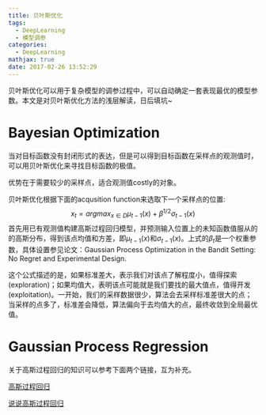 ```yaml
---
title: 贝叶斯优化
tags:
  - DeepLearning
  - 模型调参
categories:
  - DeepLearning
mathjax: true
date: 2017-02-26 13:52:29
---
```


贝叶斯优化可以用于复杂模型的调参过程中，可以自动确定一套表现最优的模型参数。本文是对贝叶斯优化方法的浅层解读，日后填坑~

<!-- more -->

# Bayesian Optimization

当对目标函数没有封闭形式的表达，但是可以得到目标函数在采样点的观测值时，可以用贝叶斯优化来寻找目标函数的极值。

优势在于需要较少的采样点，适合观测值costly的对象。

贝叶斯优化根据下面的acqusition function来选取下一个采样点的位置:
$$
x_t=argmax_{x \in D}\mu_{t-1}(x)+\beta^{1/2}\sigma_{t-1}(x)
$$
首先用已有观测值构建高斯过程回归模型，并预测输入位置上的未知函数值服从的的高斯分布，得到该点均值和方差，即$\mu_{t-1}(x)$和$\sigma_{t-1}(x)$。上式的$\beta_t$是一个权重参数，具体设置参见论文：Gaussian Process Optimization in the Bandit Setting: No Regret and Experimental Design.

这个公式描述的是，如果标准差大，表示我们对该点了解程度小，值得探索(exploration)；如果均值大，表明该点可能就是我们要找的最大值点，值得开发(exploitation)。一开始，我们的采样数据很少，算法会去采样标准差很大的点；当采样的点多了，标准差会降低，算法偏向于去均值大的点，最终收敛到全局最优值。

# Gaussian Process Regression

关于高斯过程回归的知识可以参考下面两个链接，互为补充。

[高斯过程回归](http://blog.sina.com.cn/s/blog_5033f3b40102vts4.html)

[说说高斯过程回归](http://www.kuqin.com/shuoit/20150508/345958.html)